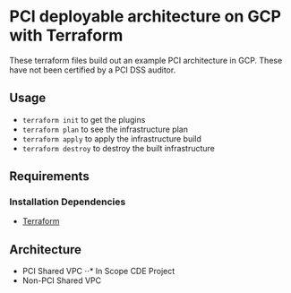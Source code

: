 # PCI deployable architecture on GCP with Terraform
These terraform files build out an example PCI architecture in GCP. These have not been certified by a PCI DSS auditor.

## Usage
- `terraform init` to get the plugins
- `terraform plan` to see the infrastructure plan
- `terraform apply` to apply the infrastructure build
- `terraform destroy` to destroy the built infrastructure

## Requirements
### Installation Dependencies
- [Terraform](https://www.terraform.io/downloads.html)

## Architecture
- PCI Shared VPC
⋅⋅* In Scope CDE Project
- Non-PCI Shared VPC
